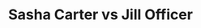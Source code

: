 ---
title: Sasha Carter vs Jill Officer
player1:
  name: Carter, Sasha
  percent: 78
  wins: 6
  losses: 6
player2:
  name: Officer, Jill
  percent: 80
  wins: 6
  losses: 6
games:
- player1:
    team: BC
    position: Second
    percent: 74
    win: 1
    loss: 0
  player2:
    team: MB
    position: Second
    percent: 78
    win: 0
    loss: 1
  event: Hearts
  year: 2005
  draw: Round Robin(6)
  score: MB 4 - BC 7
- player1:
    team: BC
    position: Second
    percent: 86
    win: 0
    loss: 1
  player2:
    team: MB
    position: Second
    percent: 79
    win: 1
    loss: 0
  event: Hearts
  year: 2005
  draw: Page 1-2(20)
  score: MB 8 - BC 7
- player1:
    team: BC
    position: Second
    percent: 84
    win: 1
    loss: 0
  player2:
    team: CA
    position: Second
    percent: 70
    win: 0
    loss: 1
  event: Hearts
  year: 2006
  draw: Round Robin(15)
  score: BC 7 - CA 5
- player1:
    team: BC
    position: Second
    percent: 85
    win: 1
    loss: 0
  player2:
    team: CA
    position: Second
    percent: 79
    win: 0
    loss: 1
  event: Hearts
  year: 2006
  draw: Final(22)
  score: BC 8 - CA 6
- player1:
    team: CA
    position: Second
    percent: 76
    win: 1
    loss: 0
  player2:
    team: MB
    position: Second
    percent: 82
    win: 0
    loss: 1
  event: Hearts
  year: 2007
  draw: Round Robin(16)
  score: CA 8 - MB 3
- player1:
    team: CA
    position: Second
    percent: 81
    win: 1
    loss: 0
  player2:
    team: MB
    position: Second
    percent: 63
    win: 0
    loss: 1
  event: Hearts
  year: 2007
  draw: Semi-Final(21)
  score: CA 7 - MB 5
- player1:
    team: CA
    position: Second
    percent: 77
    win: 0
    loss: 1
  player2:
    team: MB
    position: Second
    percent: 88
    win: 1
    loss: 0
  event: Hearts
  year: 2008
  draw: Round Robin(16)
  score: CA 4 - MB 9
- player1:
    team: BC
    position: Second
    percent: 84
    win: 0
    loss: 1
  player2:
    team: CA
    position: Second
    percent: 96
    win: 1
    loss: 0
  event: Hearts
  year: 2010
  draw: Round Robin(10)
  score: BC 7 - CA 10
- player1:
    team: BC
    position: Second
    percent: 64
    win: 0
    loss: 1
  player2:
    team: CA
    position: Second
    percent: 88
    win: 1
    loss: 0
  event: Hearts
  year: 2011
  draw: Round Robin(9)
  score: CA 10 - BC 2
- player1:
    team: BC
    position: Third
    percent: 88
    win: 1
    loss: 0
  player2:
    team: MB
    position: Second
    percent: 65
    win: 0
    loss: 1
  event: Hearts
  year: 2012
  draw: Page 1-2(18)
  score: BC 7 - MB 5
- player1:
    team: BC
    position: Second
    percent: 60
    win: 0
    loss: 1
  player2:
    team: MB
    position: Second
    percent: 89
    win: 1
    loss: 0
  event: Hearts
  year: 2013
  draw: Round Robin(3)
  score: MB 10 - BC 4
- player1:
    team: BC
    position: Lead
    percent: 50
    win: 0
    loss: 1
  player2:
    team: CA
    position: Second
    percent: 88
    win: 1
    loss: 0
  event: Hearts
  year: 2016
  draw: Round Robin(17)
  score: CA 11 - BC 4
- player1:
    team: SCO
    position: Second
    percent: 73
    win: 1
    loss: 0
  player2:
    team: JJO
    position: Second
    percent: 67
    win: 0
    loss: 1
  event: Trials (Women)
  year: 2005
  draw: Round Robin(11)
  score: JJO 4 - SCO 9
- player1:
    team: SCOT
    position: Second
    percent: 83
    win: 0
    loss: 1
  player2:
    team: JONE
    position: Second
    percent: 78
    win: 1
    loss: 0
  event: Trials (Women)
  year: 2009
  draw: Round Robin(3)
  score: JONE 11 - SCOT 5
---